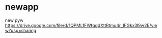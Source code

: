 # newapp
new pyw
https://drive.google.com/file/d/1QPML1FWtqgdXttRtmu4r_lFGkx3l9w2E/view?usp=sharing

